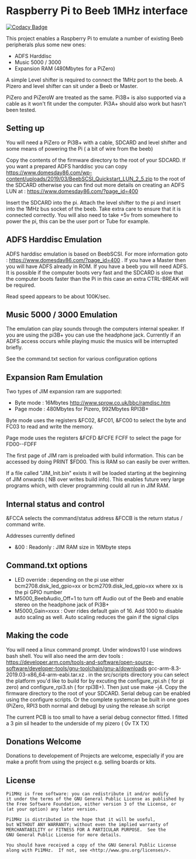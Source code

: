# Raspberry Pi to Beeb 1MHz interface

[![Codacy Badge](https://api.codacy.com/project/badge/Grade/ebe2e1bd0b1c42719c0a7ea5bec9bed2)](https://app.codacy.com/app/dominic.plunkett/Pi1MHz?utm_source=github.com&utm_medium=referral&utm_content=dp111/Pi1MHz&utm_campaign=Badge_Grade_Settings)


This project enables a Raspberry Pi to emulate a number of existing Beeb peripherals plus some new ones:

* ADFS Harddisc
* Music 5000 / 3000
* Expansion RAM (480Mbytes for a PiZero)

A simple Level shifter is required to connect the 1MHz port to the beeb. A Pizero and level shifter can sit under a Beeb or Master.

PiZero and PiZeroW are treated as the same. Pi3B+ is also supported via a cable as it won't fit under the computer. Pi3A+ should also work but hasn't been tested.

## Setting up

You will need a PiZero or Pi3B+ with a cable, SDCARD and level shifter and some means of powering the Pi ( a bit of wire from the beeb)

Copy the contents of the firmware directory to the root of your SDCARD. If you want a prepared ADFS harddisc you can copy https://www.domesday86.com/wp-content/uploads/2019/03/BeebSCSI_Quickstart_LUN_2_5.zip to the root of the SDCARD otherwise you can find out more details on creating an ADFS LUN at : https://www.domesday86.com/?page_id=400

Insert the SDCARD into the pi. Attach the level shifter to the pi and insert into the 1MHz bus socket of the beeb. Take extra care to ensure that it is connected correctly. You will also need to take +5v from somewhere to power the pi, this can be the user port or Tube for example.

## ADFS Harddisc Emulation

ADFS harddisc emulation is based on BeebSCSI. For more information goto : https://www.domesday86.com/?page_id=400 . If you have a Master then you will have ADFS already in ROM. If you have a beeb you will need ADFS. It is possible if the computer boots very fast and the SDCARD is slow that the computer boots faster than the Pi in this case an extra CTRL-BREAK will be required.

Read speed appears to be about 100K/sec. 

## Music 5000 / 3000 Emulation

The emulation can play sounds through the computers internal speaker. If you are using the pi3B+ you can use the headphone jack. Currently if an ADFS access occurs while playing music the musics will be interrupted briefly. 

See the command.txt section for various configuration options 

## Expansion Ram Emulation

Two types of JIM expansion ram are supported:

* Byte mode : 16Mbytes http://www.sprow.co.uk/bbc/ramdisc.htm
* Page mode : 480Mbytes for Pizero, 992Mbytes RPI3B+

Byte mode uses the registers &FC02, &FC01, &FC00 to select the byte and FC03 to read and write the memory.

Page mode uses the registers &FCFD &FCFE FCFF to select the page for FD00--FDFF

The first page of JIM ram is preloaded with build information. This can be accessed by doing PRINT $FD00. This is RAM so can easily be over written.

If a file called "JIM_Init.bin" exists it will be loaded starting at the beginning of JIM onwards ( NB over writes build info). This enables future very large programs which, with clever programming could all run in JIM RAM.

## Internal status and control

&FCCA selects the command/status address
&FCCB is the return status / command write.

Addresses currently defined
* &00 : Readonly : JIM RAM size in 16Mbyte steps

## Command.txt options

* LED override : depending on the pi use either bcm2708.disk_led_gpio=xx or bcm2709.disk_led_gpio=xx where xx is the pi GPIO number
* M5000_BeebAudio_Off=1 to turn off Audio out of the Beeb and enable stereo on the headphone jack of Pi3B+
* M5000_Gain=xxxx : Over rides default gain of 16. Add 1000 to disable auto scaling as well. Auto scaling reduces the gain if the signal clips 

## Making the code

You will need a linux command prompt. Under windows10 I use  windows bash shell. You will also need the arm dev tools : https://developer.arm.com/tools-and-software/open-source-software/developer-tools/gnu-toolchain/gnu-a/downloads gcc-arm-8.3-2019.03-x86_64-arm-eabi.tar.xz . in the src/scripts directory you can select the platform you'd like to build for by excuting the configure_rpi.sh ( for pi zero) and configure_rpi3.sh ( for rpi3B+). Then just use make -j4. Copy the firmware directory to the root of your SDCARD. Serial debug can be enabled using the configure scripts. Or the complete systemcan be built in one goes (PiZero, RPI3 both normal and debug) by using the release.sh script

The current PCB is too small to have a serial debug connector fitted. I fitted a 3 pin sil header to the underside of my pizero ( 0v TX TX)


## Donations Welcome

Donations to developement of Projects are welcome, especially if you are make a profit from using the project e.g. selling boards or kits.

## License

    Pi1MHz is free software: you can redistribute it and/or modify
    it under the terms of the GNU General Public License as published by
    the Free Software Foundation, either version 3 of the License, or
    (at your option) any later version.

    Pi1MHz is distributed in the hope that it will be useful,
    but WITHOUT ANY WARRANTY; without even the implied warranty of
    MERCHANTABILITY or FITNESS FOR A PARTICULAR PURPOSE.  See the
    GNU General Public License for more details.

    You should have received a copy of the GNU General Public License
    along with Pi1MHz.  If not, see <http://www.gnu.org/licenses/>.
